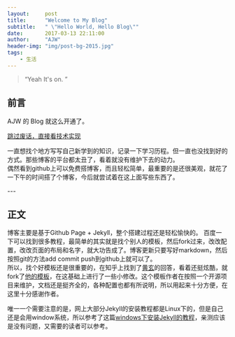 ```yaml
---
layout:     post
title:      "Welcome to My Blog"
subtitle:   " \"Hello World, Hello Blog\""
date:       2017-03-13 22:11:00
author:     "AJW"
header-img: "img/post-bg-2015.jpg"
tags:
    - 生活
---
```


> “Yeah It's on. ”


## 前言

AJW 的 Blog 就这么开通了。

[跳过废话，直接看技术实现 ](#build)

一直想找个地方写写自己新学到的知识，记录一下学习历程。但一直也没找到好的方式。那些博客的平台都太丑了，看着就没有维护下去的动力。  
偶然看到github上可以免费搭博客，而且轻松简单，最重要的是还很美观，就花了一下午的时间搭了个博客，今后就尝试着在这上面写些东西了。


<p id = "build"></p>
---

## 正文

博客主要是基于Github Page + Jekyll，整个搭建过程还是轻松愉快的。
百度一下可以找到很多教程，最简单的其实就是找个别人的模板，然后fork过来，改改配置，改改页面的布局和名字，就大功告成了。博客更新只要写好markdown，然后按照git的方法add commit push到github上就可以了。  
所以，找个好模板还是很重要的，在知乎上找到了[黄玄](https://www.zhihu.com/question/20223939)的回答，看着还挺炫酷，就fork了[他的模板](https://github.com/Huxpro/huxpro.github.io)，在这基础上进行了一些小修改。这个模板作者在按照一个开源项目来维护，文档还是挺齐全的，各种配置也都有所说明，所以用起来十分方便，在这里十分感谢作者。  

唯一一个需要注意的是，网上大部分Jekyll的安装教程都是Linux下的，但是自己还是会用window系统，所以参考了这篇[windows下安装Jekyll的教程](http://www.jianshu.com/p/310d796cf5f3)，亲测应该是没有问题，又需要的读者可以参考。